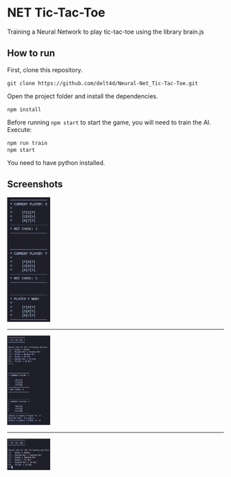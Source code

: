 # NET Tic-Tac-Toe

Training a Neural Network to play tic-tac-toe using the library brain.js

## How to run

First, clone this repository.

```
git clone https://github.com/delt4d/Neural-Net_Tic-Tac-Toe.git
```

Open the project folder and install the dependencies.

```
npm install
```

Before running `npm start` to start the game, you will need to train the AI. Execute:

```
npm run train
npm start
```

You need to have python installed.

## Screenshots

<img src=docs/img1.png width=100vw>
<hr/>
<img src=docs/img2.png width=100vw>
<hr/>
<img src=docs/img3.png width=100vw>
